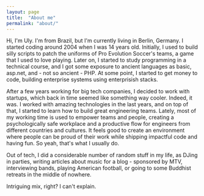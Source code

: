 ```yaml
---
layout: page
title:  "About me"
permalink: "about/"
---
```


Hi, I'm Uly. I'm from Brazil, but I'm currently living in Berlin, Germany. I started coding around 2004 when I was 14 years old. Initially, I used to build silly scripts to patch the uniforms of Pro Evolution Soccer's teams, a game that I used to love playing. Later on, I started to study programming in a technical course, and I got some exposure to ancient languages as basic, asp.net, and - not so ancient - PHP. At some point, I started to get money to code, building enterprise systems using enterprisish stacks.

After a few years working for big tech companies, I decided to work with startups, which back in time seemed like something way cooler. Indeed, it was. I worked with amazing technologies in the last years, and on top of that, I started to learn how to build great engineering teams. Lately, most of my working time is used to empower teams and people, creating a psychologically safe workplace and a productive flow for engineers from different countries and cultures. It feels good to create an environment where people can be proud of their work while shipping impactful code and having fun. So yeah, that's what I usually do.

Out of tech, I did a considerable number of random stuff in my life, as DJing in parties, writing articles about music for a blog - sponsored by MTV, interviewing bands, playing American football, or going to some Buddhist retreats in the middle of nowhere.

Intriguing mix, right? I can't explain.